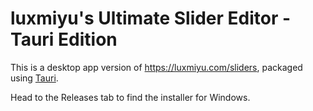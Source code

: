# luxmiyu's Ultimate Slider Editor - Tauri Edition

This is a desktop app version of https://luxmiyu.com/sliders, packaged using [Tauri](https://tauri.app).

Head to the Releases tab to find the installer for Windows.
